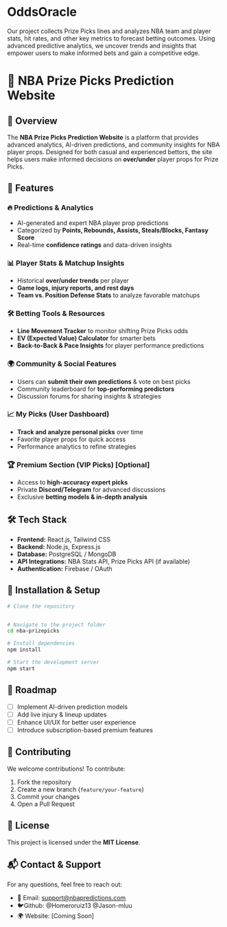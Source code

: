 # OddsOracle
Our project collects Prize Picks lines and analyzes NBA team and player stats, hit rates, and other key metrics to forecast betting outcomes. Using advanced predictive analytics, we uncover trends and insights that empower users to make informed bets and gain a competitive edge.

# 🏀 NBA Prize Picks Prediction Website

## 📌 Overview
The **NBA Prize Picks Prediction Website** is a platform that provides advanced analytics, AI-driven predictions, and community insights for NBA player props. Designed for both casual and experienced bettors, the site helps users make informed decisions on **over/under** player props for Prize Picks.

## 🚀 Features
### 🔥 **Predictions & Analytics**
- AI-generated and expert NBA player prop predictions
- Categorized by **Points, Rebounds, Assists, Steals/Blocks, Fantasy Score**
- Real-time **confidence ratings** and data-driven insights

### 📊 **Player Stats & Matchup Insights**
- Historical **over/under trends** per player
- **Game logs, injury reports, and rest days**
- **Team vs. Position Defense Stats** to analyze favorable matchups

### 🛠 **Betting Tools & Resources**
- **Line Movement Tracker** to monitor shifting Prize Picks odds
- **EV (Expected Value) Calculator** for smarter bets
- **Back-to-Back & Pace Insights** for player performance predictions

### 🌍 **Community & Social Features**
- Users can **submit their own predictions** & vote on best picks
- Community leaderboard for **top-performing predictors**
- Discussion forums for sharing insights & strategies

### 📈 **My Picks (User Dashboard)**
- **Track and analyze personal picks** over time
- Favorite player props for quick access
- Performance analytics to refine strategies

### 🏆 **Premium Section (VIP Picks) [Optional]**
- Access to **high-accuracy expert picks**
- Private **Discord/Telegram** for advanced discussions
- Exclusive **betting models & in-depth analysis**

## 🛠 Tech Stack
- **Frontend:** React.js, Tailwind CSS
- **Backend:** Node.js, Express.js
- **Database:** PostgreSQL / MongoDB
- **API Integrations:** NBA Stats API, Prize Picks API (if available)
- **Authentication:** Firebase / OAuth

## 📌 Installation & Setup
```sh
# Clone the repository


# Navigate to the project folder
cd nba-prizepicks

# Install dependencies
npm install

# Start the development server
npm start
```

## 🎯 Roadmap
- [ ] Implement AI-driven prediction models
- [ ] Add live injury & lineup updates
- [ ] Enhance UI/UX for better user experience
- [ ] Introduce subscription-based premium features

## 🤝 Contributing
We welcome contributions! To contribute:
1. Fork the repository
2. Create a new branch (`feature/your-feature`)
3. Commit your changes
4. Open a Pull Request

## 📄 License
This project is licensed under the **MIT License**.

## 📬 Contact & Support
For any questions, feel free to reach out:
- 📧 Email: support@nbapredictions.com
- 🐦Github: @Homeroruiz13 @Jason-mluu
- 🌍 Website: [Coming Soon]
